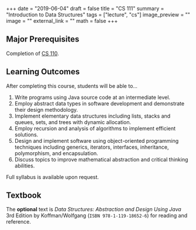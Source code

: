 +++
date = "2019-06-04"
draft = false
title = "CS 111"
summary = "Introduction to Data Structures"
tags = ["lecture", "cs"]
image_preview = ""
image = ""
external_link = ""
math = false
+++

## Major Prerequisites

Completion of [CS 110](../cs110).

## Learning Outcomes

After completing this course, students will be able to...
1. Write programs using Java source code at an intermediate level.
2. Employ abstract data types in software development and demonstrate their design methodology.
3. Implement elementary data structures including lists, stacks and queues, sets, and trees with dynamic allocation.
4. Employ recursion and analysis of algorithms to implement efficient solutions.
5. Design and implement software using object-oriented programming techniques including generics, iterators, interfaces, inheritance, polymorphism, and encapsulation.
6. Discuss topics to improve mathematical abstraction and critical thinking abilities.

Full syllabus is available upon request.

## Textbook

The **optional** text is _Data Structures: Abstraction and Design Using Java_ 3rd Edition by Koffman/Wolfgang (`ISBN 978-1-119-18652-6`) for reading and reference.
